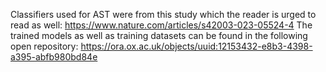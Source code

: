 Classifiers used for AST were from this study which the reader is urged to read as well: https://www.nature.com/articles/s42003-023-05524-4
The trained models as well as training datasets can be found in the following open repository: https://ora.ox.ac.uk/objects/uuid:12153432-e8b3-4398-a395-abfb980bd84e
